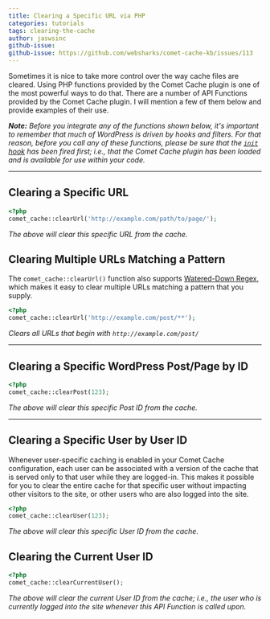 ```yaml
---
title: Clearing a Specific URL via PHP
categories: tutorials
tags: clearing-the-cache
author: jaswsinc
github-issue:
github-issue: https://github.com/websharks/comet-cache-kb/issues/113
---
```


Sometimes it is nice to take more control over the way cache files are cleared. Using PHP functions provided by the Comet Cache plugin is one of the most powerful ways to do that. There are a number of API Functions provided by the Comet Cache plugin. I will mention a few of them below and provide examples of their use.

_**Note:** Before you integrate any of the functions shown below, it's important to remember that much of WordPress is driven by hooks and filters. For that reason, before you call any of these functions, please be sure that the [`init` hook](https://codex.wordpress.org/Plugin_API/Action_Reference/init) has been fired first; i.e., that the Comet Cache plugin has been loaded and is available for use within your code._

---

## Clearing a Specific URL

```php
<?php
comet_cache::clearUrl('http://example.com/path/to/page/');
```

_The above will clear this specific URL from the cache._

## Clearing Multiple URLs Matching a Pattern

The `comet_cache::clearUrl()` function also supports [Watered-Down Regex](https://cometcache.com/kb-article/watered-down-regex-syntax/), which makes it easy to clear multiple URLs matching a pattern that you supply.

```php
<?php
comet_cache::clearUrl('http://example.com/post/**');
```

_Clears all URLs that begin with `http://example.com/post/`_

---

## Clearing a Specific WordPress Post/Page by ID

```php
<?php
comet_cache::clearPost(123);
```

_The above will clear this specific Post ID from the cache._

---

## Clearing a Specific User by User ID

Whenever user-specific caching is enabled in your Comet Cache configuration, each user can be associated with a version of the cache that is served only to that user while they are logged-in. This makes it possible for you to clear the entire cache for that specific user without impacting other visitors to the site, or other users who are also logged into the site.

```php
<?php
comet_cache::clearUser(123);
```

_The above will clear this specific User ID from the cache._

## Clearing the Current User ID

```php
<?php
comet_cache::clearCurrentUser();
```

_The above will clear the current User ID from the cache; i.e., the user who is currently logged into the site whenever this API Function is called upon._
